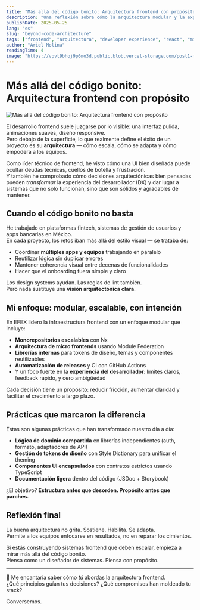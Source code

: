 ```yaml
---
title: "Más allá del código bonito: Arquitectura frontend con propósito"
description: "Una reflexión sobre cómo la arquitectura modular y la experiencia del desarrollador (DX) pueden llevar el desarrollo frontend a un nivel estratégico."
publishDate: 2025-05-25
lang: "es"
slug: "beyond-code-architecture"
tags: ["frontend", "arquitectura", "developer experience", "react", "microfrontends"]
author: "Ariel Molina"
readingTime: 4
image: "https://vpvt9bhoj9p6mo3d.public.blob.vercel-storage.com/post1-mXkQzm3lFYk7bSWAEnIj9EaG02PNq7.webp"
---
```


# Más allá del código bonito: Arquitectura frontend con propósito

![Más allá del código bonito: Arquitectura frontend con propósito](https://vpvt9bhoj9p6mo3d.public.blob.vercel-storage.com/post1-mXkQzm3lFYk7bSWAEnIj9EaG02PNq7.webp)

El desarrollo frontend suele juzgarse por lo visible: una interfaz pulida, animaciones suaves, diseño responsive.  
Pero debajo de la superficie, lo que realmente define el éxito de un proyecto es su **arquitectura** — cómo escala, cómo se adapta y cómo empodera a los equipos.

Como líder técnico de frontend, he visto cómo una UI bien diseñada puede ocultar deudas técnicas, cuellos de botella y frustración.  
Y también he comprobado cómo decisiones arquitectónicas bien pensadas pueden *transformar* la experiencia del desarrollador (DX) y dar lugar a sistemas que no solo funcionan, sino que son sólidos y agradables de mantener.

## Cuando el código bonito no basta

He trabajado en plataformas fintech, sistemas de gestión de usuarios y apps bancarias en México.  
En cada proyecto, los retos iban más allá del estilo visual — se trataba de:

- Coordinar **múltiples apps y equipos** trabajando en paralelo  
- Reutilizar lógica sin duplicar errores  
- Mantener coherencia visual entre decenas de funcionalidades  
- Hacer que el onboarding fuera simple y claro

Los design systems ayudan. Las reglas de lint también.  
Pero nada sustituye una **visión arquitectónica clara**.

## Mi enfoque: modular, escalable, con intención

En EFEX lidero la infraestructura frontend con un enfoque modular que incluye:

- **Monorepositorios escalables** con Nx  
- **Arquitectura de micro frontends** usando Module Federation  
- **Librerías internas** para tokens de diseño, temas y componentes reutilizables  
- **Automatización de releases** y CI con GitHub Actions  
- Y un foco fuerte en la **experiencia del desarrollador**: límites claros, feedback rápido, y cero ambigüedad

Cada decisión tiene un propósito: reducir fricción, aumentar claridad y facilitar el crecimiento a largo plazo.

## Prácticas que marcaron la diferencia

Estas son algunas prácticas que han transformado nuestro día a día:

- **Lógica de dominio compartida** en librerías independientes (auth, formato, adaptadores de API)  
- **Gestión de tokens de diseño** con Style Dictionary para unificar el theming  
- **Componentes UI encapsulados** con contratos estrictos usando TypeScript  
- **Documentación ligera** dentro del código (JSDoc + Storybook)

¿El objetivo? **Estructura antes que desorden. Propósito antes que parches.**

## Reflexión final

La buena arquitectura no grita. Sostiene. Habilita. Se adapta.  
Permite a los equipos enfocarse en resultados, no en reparar los cimientos.

Si estás construyendo sistemas frontend que deben escalar, empieza a mirar más allá del código bonito.  
Piensa como un diseñador de sistemas. Piensa con propósito.

---

👋 Me encantaría saber cómo *tú* abordas la arquitectura frontend.  
¿Qué principios guían tus decisiones? ¿Qué compromisos han moldeado tu stack?

Conversemos.